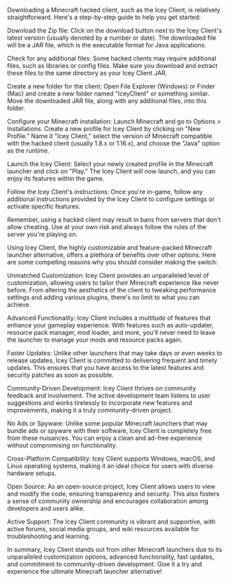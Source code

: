 Downloading a Minecraft hacked client, such as the Icey Client, is relatively straightforward. Here's a step-by-step guide to help you get started:

Download the Zip file: Click on the download button next to the Icey Client's latest version (usually denoted by a number or date). The downloaded file will be a JAR file, which is the executable format for Java applications.

Check for any additional files: Some hacked clients may require additional files, such as libraries or config files. Make sure you download and extract these files to the same directory as your Icey Client JAR.

Create a new folder for the client: Open File Explorer (Windows) or Finder (Mac) and create a new folder named "IceyClient" or something similar. Move the downloaded JAR file, along with any additional files, into this folder.

Configure your Minecraft installation: Launch Minecraft and go to Options > Installations. Create a new profile for Icey Client by clicking on "New Profile." Name it "Icey Client," select the version of Minecraft compatible with the hacked client (usually 1.8.x or 1.16.x), and choose the "Java" option as the runtime.

Launch the Icey Client: Select your newly created profile in the Minecraft launcher and click on "Play." The Icey Client will now launch, and you can enjoy its features within the game.

Follow the Icey Client's instructions: Once you're in-game, follow any additional instructions provided by the Icey Client to configure settings or activate specific features.

Remember, using a hacked client may result in bans from servers that don't allow cheating. Use at your own risk and always follow the rules of the server you're playing on.

Using Icey Client, the highly customizable and feature-packed Minecraft launcher alternative, offers a plethora of benefits over other options. Here are some compelling reasons why you should consider making the switch:

Unmatched Customization: Icey Client provides an unparalleled level of customization, allowing users to tailor their Minecraft experience like never before. From altering the aesthetics of the client to tweaking performance settings and adding various plugins, there's no limit to what you can achieve.

Advanced Functionality: Icey Client includes a multitude of features that enhance your gameplay experience. With features such as auto-updater, resource pack manager, mod loader, and more, you'll never need to leave the launcher to manage your mods and resource packs again.

Faster Updates: Unlike other launchers that may take days or even weeks to release updates, Icey Client is committed to delivering frequent and timely updates. This ensures that you have access to the latest features and security patches as soon as possible.

Community-Driven Development: Icey Client thrives on community feedback and involvement. The active development team listens to user suggestions and works tirelessly to incorporate new features and improvements, making it a truly community-driven project.

No Ads or Spyware: Unlike some popular Minecraft launchers that may bundle ads or spyware with their software, Icey Client is completely free from these nuisances. You can enjoy a clean and ad-free experience without compromising on functionality.

Cross-Platform Compatibility: Icey Client supports Windows, macOS, and Linux operating systems, making it an ideal choice for users with diverse hardware setups.

Open Source: As an open-source project, Icey Client allows users to view and modify the code, ensuring transparency and security. This also fosters a sense of community ownership and encourages collaboration among developers and users alike.

Active Support: The Icey Client community is vibrant and supportive, with active forums, social media groups, and wiki resources available for troubleshooting and learning.

In summary, Icey Client stands out from other Minecraft launchers due to its unparalleled customization options, advanced functionality, fast updates, and commitment to community-driven development. Give it a try and experience the ultimate Minecraft launcher alternative!

